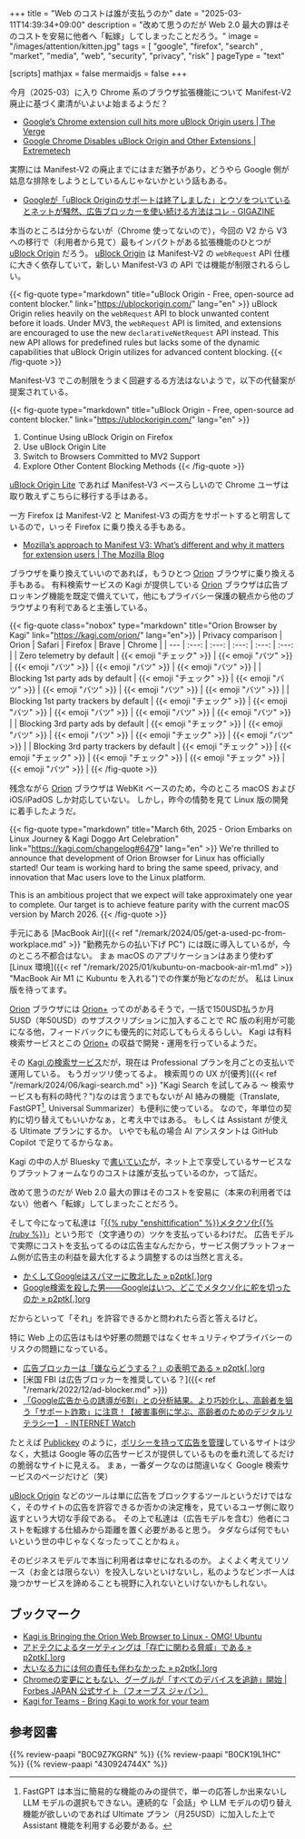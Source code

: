+++
title = "Web のコストは誰が支払うのか"
date =  "2025-03-11T14:39:34+09:00"
description = "改めて思うのだが Web 2.0 最大の罪はそのコストを安易に他者へ「転嫁」してしまったことだろう。"
image = "/images/attention/kitten.jpg"
tags = [ "google", "firefox", "search"  , "market", "media", "web", "security", "privacy", "risk" ]
pageType = "text"

[scripts]
  mathjax = false
  mermaidjs = false
+++

今月（2025-03）に入り Chrome 系のブラウザ拡張機能について Manifest-V2 廃止に基づく粛清がいよいよ始まるようだ？

- [Google’s Chrome extension cull hits more uBlock Origin users | The Verge](https://www.theverge.com/news/622953/google-chrome-extensions-ublock-origin-disabled-manifest-v3)
- [Google Chrome Disables uBlock Origin and Other Extensions | Extremetech](https://www.extremetech.com/computing/google-chrome-disables-ublock-origin-and-other-extensions)

実際には Manifest-V2 の廃止までにはまだ猶予があり，どうやら Google 側が姑息な排除をしようとしているんじゃないかという話もある。

- [Googleが「uBlock Originのサポートは終了しました」とウソをついているとネットが騒然、広告ブロッカーを使い続ける方法はコレ - GIGAZINE](https://gigazine.net/news/20250307-ublock-origin-is-gone/)

本当のところは分からないが（Chrome 使ってないので），今回の V2 から V3 への移行で（利用者から見て）最もインパクトがある拡張機能のひとつが [uBlock Origin] だろう。
[uBlock Origin] は Manifest-V2 の `webRequest` API 仕様に大きく依存していて，新しい Manifest-V3 の API では機能が制限されるらしい。

{{< fig-quote type="markdown" title="uBlock Origin - Free, open-source ad content blocker." link="https://ublockorigin.com/" lang="en" >}}
uBlock Origin relies heavily on the `webRequest` API to block unwanted content before it loads. Under MV3, the `webRequest` API is limited, and extensions are encouraged to use the new `declarativeNetRequest` API instead. This new API allows for predefined rules but lacks some of the dynamic capabilities that uBlock Origin utilizes for advanced content blocking.
{{< /fig-quote >}}

Manifest-V3 でこの制限をうまく回避するる方法はないようで，以下の代替案が提案されている。

{{< fig-quote type="markdown" title="uBlock Origin - Free, open-source ad content blocker." link="https://ublockorigin.com/" lang="en" >}}
1. Continue Using uBlock Origin on Firefox
1. Use uBlock Origin Lite
1. Switch to Browsers Committed to MV2 Support
1. Explore Other Content Blocking Methods
{{< /fig-quote >}}

[uBlock Origin Lite](https://chromewebstore.google.com/detail/ublock-origin-lite/ddkjiahejlhfcafbddmgiahcphecmpfh) であれば Manifest-V3 ベースらしいので Chrome ユーザは取り敢えずこちらに移行する手はある。

一方 Firefox は Manifest-V2 と Manifest-V3 の両方をサポートすると明言しているので，いっそ Firefox に乗り換える手もある。

- [Mozilla’s approach to Manifest V3: What’s different and why it matters for extension users | The Mozilla Blog](https://blog.mozilla.org/en/products/firefox/firefox-manifest-v3-adblockers/)

ブラウザを乗り換えていいのであれば，もうひとつ [Orion] ブラウザに乗り換える手もある。
有料検索サービスの Kagi が提供している [Orion] ブラウザは広告ブロッキング機能を既定で備えていて，他にもプライバシー保護の観点から他のブラウザより有利であると主張している。

{{< fig-quote class="nobox" type="markdown" title="Orion Browser by Kagi" link="https://kagi.com/orion/" lang="en">}}
| Privacy comparison | Orion | Safari | Firefox | Brave | Chrome |
| --- | :---: | :---: | :---: | :---: | :---: |
| Zero telemetry by default | {{< emoji "チェック" >}} | {{< emoji "バツ" >}} | {{< emoji "バツ" >}} | {{< emoji "バツ" >}} | {{< emoji "バツ" >}} |
| Blocking 1st party ads by default | {{< emoji "チェック" >}} | {{< emoji "バツ" >}} | {{< emoji "バツ" >}} | {{< emoji "バツ" >}} | {{< emoji "バツ" >}} |
| Blocking 1st party trackers by default | {{< emoji "チェック" >}} | {{< emoji "バツ" >}} | {{< emoji "バツ" >}} | {{< emoji "バツ" >}} | {{< emoji "バツ" >}} |
| Blocking 3rd party ads by default | {{< emoji "チェック" >}} | {{< emoji "バツ" >}} | {{< emoji "バツ" >}} | {{< emoji "チェック" >}} | {{< emoji "バツ" >}} |
| Blocking 3rd party trackers by default | {{< emoji "チェック" >}} | {{< emoji "チェック" >}} | {{< emoji "チェック" >}} | {{< emoji "チェック" >}} | {{< emoji "バツ" >}} |
{{< /fig-quote >}}

残念ながら [Orion] ブラウザは WebKit ベースのため，今のところ macOS および iOS/iPadOS しか対応していない。
しかし，昨今の情勢を見て Linux 版の開発に着手したようだ。

{{< fig-quote type="markdown" title="March 6th, 2025 - Orion Embarks on Linux Journey & Kagi Doggo Art Celebration" link="https://kagi.com/changelog#6479" lang="en" >}}
We're thrilled to announce that development of Orion Browser for Linux has officially started! Our team is working hard to bring the same speed, privacy, and innovation that Mac users love to the Linux platform.

This is an ambitious project that we expect will take approximately one year to complete. Our target is to achieve feature parity with the current macOS version by March 2026.
{{< /fig-quote >}}

手元にある [MacBook Air]({{< ref "/remark/2024/05/get-a-used-pc-from-workplace.md" >}} "勤務先からの払い下げ PC") には既に導入しているが，今のところ不都合はない。
まぁ macOS のアプリケーションはあまり使わず [Linux 環境]({{< ref "/remark/2025/01/kubuntu-on-macbook-air-m1.md" >}} "MacBook Air M1 に Kubuntu を入れる")での作業が殆どなのだが。
私は Linux 版を待ってます。

[Orion] ブラウザには [Orion+](https://kagi.com/orion/orionplus.html "Support Orion") ってのがあるそうで，一括で150USD払うか月5USD（年50USD）のサブスクリプションに加入することで RC 版の利用が可能になる他，フィードバックにも優先的に対応してもらえるらしい。
Kagi は有料検索サービスとこの [Orion+] の収益で開発・運用を行っているようだ。

その [Kagi の検索サービス](https://kagi.com/ "Kagi Search")だが，現在は Professional プランを月ごとの支払いで運用している。
もうガッツリ使ってるよ。
検索周りの UX が[優秀]({{< ref "/remark/2024/06/kagi-search.md" >}} "Kagi Search を試してみる 〜 検索サービスも有料の時代？")なのは言うまでもないが AI 絡みの機能（Translate, FastGPT[^g1], Universal Summarizer）も便利に使っている。
なので，年単位の契約に切り替えてもいいかなぁ，と考え中ではある。
もしくは Assistant が使える Ultimate プランにするか。
いやでも私の場合 AI アシスタントは GitHub Copilot で足りてるからなぁ。

[^g1]: FastGPT は本当に簡易的な機能のみの提供で，単一の応答しか出来ないし LLM モデルの選択もできない。連続的な「会話」や LLM モデルの切り替え機能が欲しいのであれば Ultimate プラン（月25USD）に加入した上で Assistant 機能を利用する必要がある。

Kagi の中の人が Bluesky で[書いていた](https://bsky.app/profile/kagi.com/post/3lk2gdsm4es2v "Kagi HQ: \"There are only two business models on the web: either you pay for your browser, or someone else does. ...\" — Bluesky")が，ネット上で享受しているサービスなりプラットフォームなりのコストは誰が支払っているのか，って話だ。

改めて思うのだが Web 2.0 最大の罪はそのコストを安易に（本来の利用者ではない）他者へ「転嫁」してしまったことだろう。

そして今になって私達は「[{{% ruby "enshittification" %}}メタクソ化{{% /ruby %}}](https://en.wikipedia.org/wiki/Enshittification "Enshittification - Wikipedia")」という形で（文字通りの）ツケを支払っているわけだ。
広告モデルで実際にコストを支払ってるのは広告主なんだから，サービス側プラットフォーム側が広告主の利益を最大化するよう調整するのは当然と言える。

- [かくしてGoogleはスパマーに敗北した » p2ptk[.]org](https://p2ptk.org/monopoly/4515)
- [Google検索を殺した男――Googleはいつ、どこでメタクソ化に舵を切ったのか » p2ptk[.]org](https://p2ptk.org/monopoly/4541)

だからといって「それ」を許容できるかと問われたら否と答えるけど。

特に Web 上の広告はもはや好悪の問題ではなくセキュリティやプライバシーのリスクの問題になっている。

- [広告ブロッカーは「嫌ならどうする？」の表明である » p2ptk[.]org](https://p2ptk.org/monopoly/2668)
- [米国 FBI は広告ブロッカーを推奨している？]({{< ref "/remark/2022/12/ad-blocker.md" >}})
- [「Google広告からの誘導が6割」との分析結果。より巧妙化し、高齢者を狙う「サポート詐欺」に注意！【被害事例に学ぶ、高齢者のためのデジタルリテラシー】 - INTERNET Watch](https://internet.watch.impress.co.jp/docs/column/dlis/1592999.html)

たとえば [Publickey](https://www.publickey1.jp/ "Publickey － Enterprise IT × Cloud Computing × Web Technology / Blog") のように，[ポリシーを持って広告を管理](https://www.publickey1.jp/blog/25/2025publickey.html "年頭のご挨拶：2025年のPublickeyも、読者が安心して記事を読めるように適切な広告だけを掲載します － Publickey")しているサイトは少なく，大抵は Google 等の広告サービスが提供しているものを垂れ流してるだけの脆弱なサイトに見える。
まぁ，一番ダークなのは間違いなく Google 検索サービスのページだけど（笑）

[uBlock Origin] などのツールは単に広告をブロックするツールというだけではなく，そのサイトの広告を許容できるか否かの決定権を，見ているユーザ側に取り返すという大切な手段である。
その上で私達は（広告モデルを含む）他者にコストを転嫁する仕組みから距離を置く必要があると思う。
タダならば何でもいいという世の中じゃなくなったってことかねぇ。

そのビジネスモデルで本当に利用者は幸せになれるのか。
よくよく考えてリソース（お金とは限らない）を投入しないといけないし，私のようなビンボー人は幾つかサービスを諦めることも視野に入れないといけないかもしれない。

## ブックマーク

- [Kagi is Bringing the Orion Web Browser to Linux - OMG! Ubuntu](https://www.omgubuntu.co.uk/2025/03/kag-orion-web-browser-coming-to-linux)
- [アドテクによるターゲティングは「存亡に関わる脅威」である » p2ptk[.]org](https://p2ptk.org/privacy/5320)
- [大いなる力には何の責任も伴わなかった » p2ptk[.]org](https://p2ptk.org/monopoly/5369)
- [Chromeの変更にともない、グーグルが「すべてのデバイスを追跡」開始 | Forbes JAPAN 公式サイト（フォーブス ジャパン）](https://forbesjapan.com/articles/detail/77318)
- [Kagi for Teams - Bring Kagi to work for your team](https://kagi.com/teams)

[uBlock Origin]: https://ublockorigin.com/ "uBlock Origin - Free, open-source ad content blocker."
[Orion]: https://kagi.com/orion/ "Orion Browser by Kagi"
[Orion+]: https://kagi.com/orion/orionplus.html "Support Orion"

## 参考図書

{{% review-paapi "B0C9Z7KGRN" %}} <!-- はじめて学ぶ ビデオゲームの心理学 Kindle 版 -->
{{% review-paapi "B0CK19L1HC" %}} <!-- ハッキング思考 Kindle 版 -->
{{% review-paapi "430924744X" %}} <!-- スパム -->
